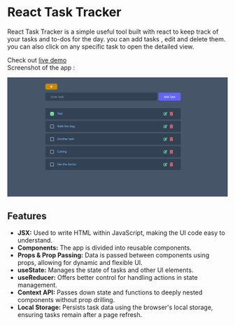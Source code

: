 # React Task Tracker
React Task Tracker is a simple useful tool built with react to keep track of your tasks and to-dos for the day. you can add tasks , edit and delete them. you can also click on any specific task to open the detailed view. 

Check out  [live demo](https://rezabr1999.github.io/react-task-tracker/)  
Screenshot of the app :

![screenshot of the application](./src/asset/screenshot.png)

## Features

- **JSX:** Used to write HTML within JavaScript, making the UI code easy to understand.
- **Components:** The app is divided into reusable components.
- **Props & Prop Passing:** Data is passed between components using props, allowing for dynamic and flexible UI.
- **useState:** Manages the state of tasks and other UI elements.
- **useReducer:** Offers better control for handling actions in state management.
- **Context API:** Passes down state and functions to deeply nested components without prop drilling.
- **Local Storage:** Persists task data using the browser's local storage, ensuring tasks remain after a page refresh.
